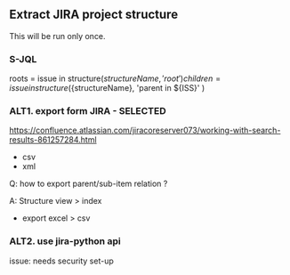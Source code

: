 ## Extract JIRA project structure

This will be run only once.


### S-JQL
roots = issue in structure(${structureName}, 'root' )
children = issue in structure(${structureName}, 'parent in ${ISS}'  )


### ALT1. export form JIRA - SELECTED
https://confluence.atlassian.com/jiracoreserver073/working-with-search-results-861257284.html
- csv
- xml

Q: how to export parent/sub-item relation ?

A: Structure view  > index 
- export excel > csv



### ALT2. use jira-python api

issue: needs security set-up



